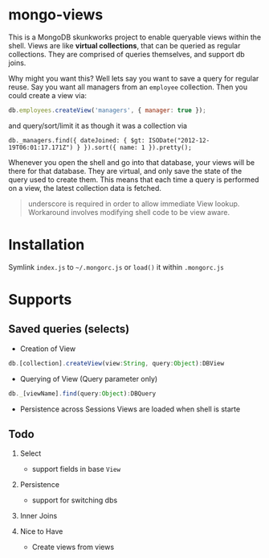 # mongo-views

This is a MongoDB skunkworks project to enable queryable views within the shell. Views are like **virtual collections**, that can be queried as regular collections. They are comprised of queries themselves, and support db joins.

Why might you want this? Well lets say you want to save a query for regular reuse. Say you want all managers from an `employee` collection. Then you could create a view via:

```javascript
db.employees.createView('managers', { manager: true });
```

and query/sort/limit it as though it was a collection via

```
db._managers.find({ dateJoined: { $gt: ISODate("2012-12-19T06:01:17.171Z") } }).sort({ name: 1 }).pretty();
```

Whenever you open the shell and go into that database, your views will be there for that database. They are virtual, and only save the state of the query used to create them. This means that each time a query is performed on a view, the latest collection data is fetched.

> underscore is required in order to allow immediate View lookup. Workaround involves modifying shell code to be view aware.

Installation
====

Symlink `index.js` to `~/.mongorc.js` or `load()` it within `.mongorc.js`

Supports
=======

Saved queries (selects)
-------------

* Creation of View
```javascript
db.[collection].createView(view:String, query:Object):DBView
```

* Querying of View (Query parameter only)
```javascript
db._[viewName].find(query:Object):DBQuery
```

* Persistence across Sessions
Views are loaded when shell is starte


Todo
----
1. Select
   * support fields in base `View`

1. Persistence
    * support for switching dbs

1. Inner Joins

1. Nice to Have
    * Create views from views

